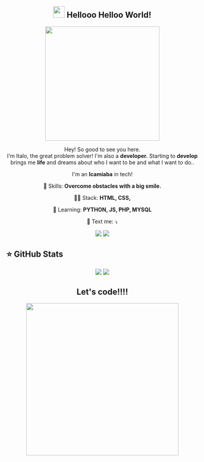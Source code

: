 
<span align="center">

## <img src="https://raw.githubusercontent.com/iampavangandhi/iampavangandhi/master/gifs/Hi.gif" width="30px"> Hellooo Helloo World! </h2>

</span>


<div align="center">
<img src="https://media.giphy.com/media/LmNwrBhejkK9EFP504/giphy.gif" width="300px" />
</div>


<p align="center">
  Hey! So good to see you here.<br>
I'm Italo, the great problem solver!
I'm also a <strong>developer.</strong>
Starting to <strong>develop</strong> brings me <strong>life</strong> and dreams about who I want to be and what I want to do..

</p>

<p align="center">
  I'm an <strong>Icamiaba</strong> in tech!<br />
</p>

<p align="center">
  💼 Skills: <strong>Overcome obstacles with a big smile.</strong>
</p>

<p align="center">
  👩‍💻  Stack: <strong>HTML, CSS, </strong>
</p>

<p align="center">
  🚀  Learning: <strong>PYTHON,  JS, PHP, MYSQL</strong>
</p>

<p align="center">
  💌 Text me: ⤵️
</p>

<p align="center">
  <a href="https://www.instagram.com/italobrito.exe/" alt="Instagram">
  <img src="https://img.shields.io/badge/-Instagram-DF0174?style=for-the-badge&logo=instagram&logoColor=white&link=https://www.instagram.com/keidsondesigner/"/></a>
  
  <a href="https://www.linkedin.com/in/italo-brandão-80994020b" alt="Linkedin">
  <img src="https://img.shields.io/badge/-Linkedin-0e76a8?style=for-the-badge&logo=Linkedin&logoColor=white&link=https://www.linkedin.com/in/keidsonroby/" /></a>
</p>  



## ⭐ GitHub Stats

<p align = "center">
  <img src = "https://github-readme-stats.vercel.app/api?username=ItaloCobains&show_icons=true&theme=tokyonight&line_height=27">
  <img src = "https://github-readme-stats.vercel.app/api/top-langs/?username=ItaloCobains&hide=css,html&theme=tokyonight">
</p>


<div align="center">
<h2>Let's code!!!!</h2>
<img src="https://media.giphy.com/media/LmNwrBhejkK9EFP504/giphy.gif" width="400px" />
</div>




<!--
**ItaloCobains/ItaloCobains** is a ✨ _special_ ✨ repository because its `README.md` (this file) appears on your GitHub profile.

Here are some ideas to get you started:

- 🔭 I’m currently working on ...
- 🌱 I’m currently learning ...
- 👯 I’m looking to collaborate on ...
- 🤔 I’m looking for help with ...
- 💬 Ask me about ...
- 📫 How to reach me: ...
- 😄 Pronouns: ...
- ⚡ Fun fact: ...
-->
